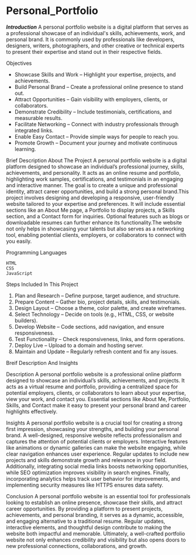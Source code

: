 # Personal_Portfolio

***Introduction***
A personal portfolio website is a digital platform that serves as a professional showcase of an individual's skills, achievements, work, and personal brand. It is commonly used by professionals like developers, designers, writers, photographers, and other creative or technical experts to present their expertise and stand out in their respective fields.

Objectives
* Showcase Skills and Work – Highlight your expertise, projects, and achievements.
* Build Personal Brand – Create a professional online presence to stand out.
* Attract Opportunities – Gain visibility with employers, clients, or collaborators.
* Demonstrate Credibility – Include testimonials, certifications, and measurable results.
* Facilitate Networking – Connect with industry professionals through integrated links.
* Enable Easy Contact – Provide simple ways for people to reach you.
* Promote Growth – Document your journey and motivate continuous learning.

Brief Description About The Project
A personal portfolio website is a digital platform designed to showcase an individual’s professional journey, skills, achievements, and personality. It acts as an online resume and portfolio, highlighting work samples, certifications, and testimonials in an engaging and interactive manner. The goal is to create a unique and professional identity, attract career opportunities, and build a strong personal brand.This project involves designing and developing a responsive, user-friendly website tailored to your expertise and preferences. It will include essential sections like an About Me page, a Portfolio to display projects, a Skills section, and a Contact form for inquiries. Optional features such as blogs or downloadable resumes can further enhance its functionality.The website not only helps in showcasing your talents but also serves as a networking tool, enabling potential clients, employers, or collaborators to connect with you easily.

Programming Languages
~~~
HTML
CSS
JavaScript
~~~

Steps Included In This Project
1. Plan and Research – Define purpose, target audience, and structure.
2. Prepare Content – Gather bio, project details, skills, and testimonials.
3. Design Layout – Choose a theme, color palette, and create wireframes.
4. Select Technology – Decide on tools (e.g., HTML, CSS, or website builders).
5. Develop Website – Code sections, add navigation, and ensure responsiveness.
6. Test Functionality – Check responsiveness, links, and form operations.
7. Deploy Live – Upload to a domain and hosting server.
8. Maintain and Update – Regularly refresh content and fix any issues.

Breif Description And Insights

Description
A personal portfolio website is a professional online platform designed to showcase an individual’s skills, achievements, and projects. It acts as a virtual resume and portfolio, providing a centralized space for potential employers, clients, or collaborators to learn about your expertise, view your work, and contact you. Essential sections like About Me, Portfolio, Skills, and Contact make it easy to present your personal brand and career highlights effectively.

Insights
A personal portfolio website is a crucial tool for creating a strong first impression, showcasing your strengths, and building your personal brand. A well-designed, responsive website reflects professionalism and captures the attention of potential clients or employers. Interactive features like animations or dynamic galleries can make the website engaging, while clear navigation enhances user experience. Regular updates to include new projects and skills demonstrate growth and relevance in your field. Additionally, integrating social media links boosts networking opportunities, while SEO optimization improves visibility in search engines. Finally, incorporating analytics helps track user behavior for improvements, and implementing security measures like HTTPS ensures data safety.

Conclusion
A personal portfolio website is an essential tool for professionals looking to establish an online presence, showcase their skills, and attract career opportunities. By providing a platform to present projects, achievements, and personal branding, it serves as a dynamic, accessible, and engaging alternative to a traditional resume. Regular updates, interactive elements, and thoughtful design contribute to making the website both impactful and memorable. Ultimately, a well-crafted portfolio website not only enhances credibility and visibility but also opens doors to new professional connections, collaborations, and growth.






















